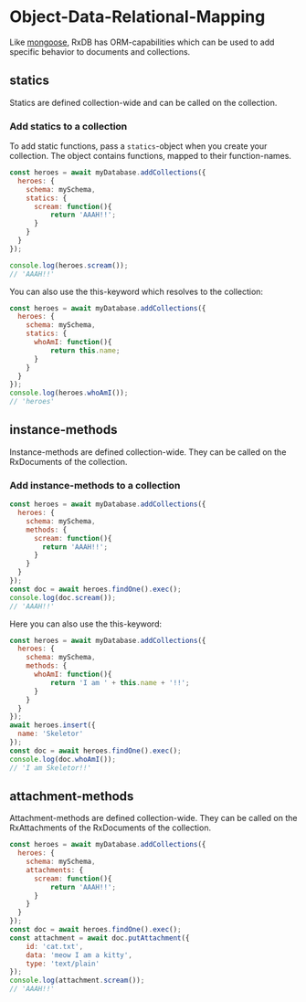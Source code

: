# Object-Data-Relational-Mapping

Like [mongoose](http://mongoosejs.com/docs/guide.html#methods), RxDB has ORM-capabilities which can be used to add specific behavior to documents and collections.

## statics

Statics are defined collection-wide and can be called on the collection.

### Add statics to a collection

To add static functions, pass a `statics`-object when you create your collection. The object contains functions, mapped to their function-names.

```javascript
const heroes = await myDatabase.addCollections({
  heroes: {
    schema: mySchema,
    statics: {
      scream: function(){
          return 'AAAH!!';
      }
    }
  }
});

console.log(heroes.scream());
// 'AAAH!!'
```

You can also use the this-keyword which resolves to the collection:

```javascript
const heroes = await myDatabase.addCollections({
  heroes: {
    schema: mySchema,
    statics: {
      whoAmI: function(){
          return this.name;
      }
    }
  }
});
console.log(heroes.whoAmI());
// 'heroes'
```

## instance-methods

Instance-methods are defined collection-wide. They can be called on the RxDocuments of the collection.

### Add instance-methods to a collection

```javascript
const heroes = await myDatabase.addCollections({
  heroes: {
    schema: mySchema,
    methods: {
      scream: function(){
        return 'AAAH!!';
      }
    }
  }
});
const doc = await heroes.findOne().exec();
console.log(doc.scream());
// 'AAAH!!'
```

Here you can also use the this-keyword:

```javascript
const heroes = await myDatabase.addCollections({
  heroes: {
    schema: mySchema,
    methods: {
      whoAmI: function(){
          return 'I am ' + this.name + '!!';
      }
    }
  }
});
await heroes.insert({
  name: 'Skeletor'
});
const doc = await heroes.findOne().exec();
console.log(doc.whoAmI());
// 'I am Skeletor!!'
```

## attachment-methods

Attachment-methods are defined collection-wide. They can be called on the RxAttachments of the RxDocuments of the collection.

```javascript
const heroes = await myDatabase.addCollections({
  heroes: {
    schema: mySchema,
    attachments: {
      scream: function(){
          return 'AAAH!!';
      }
    }
  }
});
const doc = await heroes.findOne().exec();
const attachment = await doc.putAttachment({
    id: 'cat.txt',
    data: 'meow I am a kitty',
    type: 'text/plain'
});
console.log(attachment.scream());
// 'AAAH!!'
```

